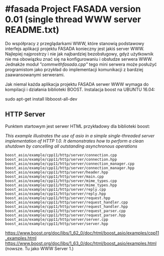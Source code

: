 #fasada
Project FASADA version 0.01 (single thread WWW server README.txt)
=================================================================

Do współpracy z przeglądarkami WWW, które stanowią podstawowy interfejs aplikacji projektu FASADA konieczny jest jakiś server WWW. Najlepiej najprostrzy i nie jak najbardziej bezobsługowy, gdyż użytkownik nie ma obowiązku znać się na konfigurowaniu i obsłudze serwera WWW. Jednakże moduł  *"commwithfasada.cpp"* tego mini serwera może posłużyć programistom jako przykład do implementacji komunikacji z bardziej zaawansowanymi serwerami.

Jak niemal każda aplikacja projektu FASADA serwer WWW wymaga do kompilacji i działania biblioteki BOOST. Instalacja boost na UBUNTU 16.04: 

sudo apt-get install libboost-all-dev

HTTP Server 
-----------

Punktem startowym jest serwer HTML przykładowy dla biblioteki boost:

*This example illustrates the use of asio in a simple single-threaded server implementation of HTTP 1.0. It demonstrates how to perform a clean shutdown by cancelling all outstanding asynchronous operations*


    boost_asio/example/cpp11/http/server/connection.cpp
    boost_asio/example/cpp11/http/server/connection.hpp
    boost_asio/example/cpp11/http/server/connection_manager.cpp
    boost_asio/example/cpp11/http/server/connection_manager.hpp
    boost_asio/example/cpp11/http/server/header.hpp
    boost_asio/example/cpp11/http/server/main.cpp
    boost_asio/example/cpp11/http/server/mime_types.cpp
    boost_asio/example/cpp11/http/server/mime_types.hpp
    boost_asio/example/cpp11/http/server/reply.cpp
    boost_asio/example/cpp11/http/server/reply.hpp
    boost_asio/example/cpp11/http/server/request.hpp
    boost_asio/example/cpp11/http/server/request_handler.cpp
    boost_asio/example/cpp11/http/server/request_handler.hpp
    boost_asio/example/cpp11/http/server/request_parser.cpp
    boost_asio/example/cpp11/http/server/request_parser.hpp
    boost_asio/example/cpp11/http/server/server.cpp
    boost_asio/example/cpp11/http/server/server.hpp

https://www.boost.org/doc/libs/1_62_0/doc/html/boost_asio/examples/cpp11_examples.html
https://www.boost.org/doc/libs/1_63_0/doc/html/boost_asio/examples.html (nowsze. Tu jako WWW Server 1.)


